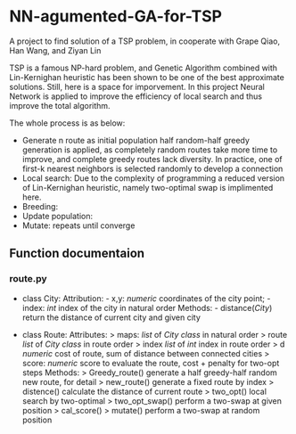 # NN-agumented-GA-for-TSP
A project to find solution of a TSP problem, in cooperate with Grape Qiao, Han Wang, and Ziyan Lin

TSP is a famous NP-hard problem, and Genetic Algorithm combined with Lin-Kernighan heuristic has been shown to be one of the best approximate solutions. Still, here is a space for imporvement. In this project Neural Network is applied to improve the efficiency of local search and thus improve the total algorithm. 

The whole process is as below:
 - Generate n route as initial population
 	half random-half greedy  generation is applied, as completely random routes take more time to improve, and complete greedy routes lack diversity.
 	In practice, one of first-k nearest neighbors is selected randomly to develop a connection
 - Local search: Due to the complexity of programming a reduced version of Lin-Kernighan heuristic, namely two-optimal swap is implimented here. 
 - Breeding:
 - Update population:
 - Mutate:
 repeats until converge

## Function documentaion

### route.py
 - class City: 
 	Attribution: 
 		- x,y: *numeric* coordinates of the city point; 
 		- index: *int* index of the city in natural order
 	Methods:
 		- distance(*City*) return the distance of current city and given city  

 - class Route:
 	Attributes: 
 		 > maps: *list* of *City class* in natural order
 		 > route *list* of *City class* in route order
 		 > index *list* of *int* index in route order
 		 > d *numeric* cost of route, sum of distance between connected cities
 		 > score: *numeric* score to evaluate the route, cost + penalty for two-opt steps
 	Methods:
 		 > Greedy_route() generate a half greedy-half random new route, for detail
 		 > new_route() generate a fixed route by index 
 		 > distence() calculate the distance of current route
 		 > two_opt() local search by two-optimal 
 		 > two_opt_swap() perform a two-swap at given position
 		 > cal_score() 
 		 > mutate() perform a two-swap at random position

